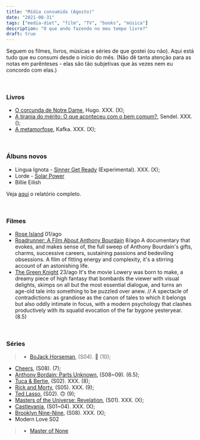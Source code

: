 ```yaml
---
title: "Mídia consumida (Agosto)"
date: "2021-08-31"
tags: ["media-diet", "film", "TV", "books", "música"]
description: "O que ando fazendo no meu tempo livre?"
draft: true
---
```


Seguem os filmes, livros, músicas e séries de que gostei (ou não). Aqui está tudo que eu consumi desde o início do mês. (Não dê tanta atenção para as notas em parênteses - elas são tão subjetivas que às vezes nem eu concordo com elas.)

&nbsp;
&nbsp;

### Livros

- [O corcunda de Notre Dame](https://www.amazon.com.br/Corcunda-Notre-Dame-Cole%C3%A7%C3%A3o-Cl%C3%A1ssicos/dp/8537810886), Hugo. XXX. (X);
- [A tirania do mérito: O que aconteceu com o bem comum?](https://www.amazon.com.br/tirania-m%C3%A9rito-que-aconteceu-comum/dp/852001416X), Sendel. XXX. ();
- [A metamorfose](https://www.amazon.com.br/metamorfose-Franz-Kafka/dp/8571646856), Kafka. XXX. (X);

&nbsp;
&nbsp;

### Álbuns novos

- Lingua Ignota - [Sinner Get Ready](https://open.spotify.com/album/06wtf2TCkmyTgS1yZGiSr5?si=bISTHEzBSdWQtGzQZsMhtw) (Experimental). XXX. (X);
- Lorde - [Solar Power](https://open.spotify.com/album/1lDMJQcBCttCroFPkNHtN7?si=xMHumbAgSXWdP5dMsZSj9A)
- Billie Eilish

Veja [aqui](https://www.last.fm/user/GabrielDuro/library/albums?from=2021-08-01&to=2021-08-31) o relatório completo.

&nbsp;
&nbsp;

### Filmes

- [Rose Island](https://www.imdb.com/title/tt10287954/) 01/ago
- [Roadrunner: A Film About Anthony Bourdain](https://www.imdb.com/title/tt14512538/) 8/ago A documentary that evokes, and makes sense of, the full sweep of Anthony Bourdain's gifts, charms, successive careers, sustaining passions and bedeviling obsessions. A film of fitting energy and complexity, it's a stirring account of an astonishing life. 
- [The Green Knight](https://www.imdb.com/title/tt9243804/) 23/ago It's the movie Lowery was born to make, a dreamy piece of high fantasy that bombards the viewer with visual delights, skimps on all but the most essential dialogue, and turns an age-old tale into something to be puzzled over anew. // A spectacle of contradictions: as grandiose as the canon of tales to which it belongs but also oddly intimate in focus, with a modern psychology that clashes productively with its squalid evocation of the far bygone yesteryear. (8.5)

&nbsp;
&nbsp;

### Séries

> - [BoJack Horseman](https://www.imdb.com/title/tt3398228/), (S04). :smiling_face_with_tear: (10);
- [Cheers](https://www.imdb.com/title/tt0083399/), (S08). (7);
- [Anthony Bordain: Parts Unknown](https://www.imdb.com/title/tt2845786/), (S08~09). (6.5);
- [Tuca & Bertie](https://www.imdb.com/title/tt8036272/), (S02). XXX. (8);
- [Rick and Morty](https://www.imdb.com/title/tt2861424/), (S05). XXX. (9);
- [Ted Lasso](https://www.imdb.com/title/tt10986410/), (S02). :upside_down_face: (9);
- [Masters of the Universe: Revelation](https://www.imdb.com/title/tt10826054/), (S01). XXX. (X);
- [Castlevania](https://www.imdb.com/title/tt6517102/), (S01~04). XXX. (X);
- [Brooklyn Nine-Nine](https://www.imdb.com/title/tt2467372/), (S08). XXX. (X);
- Modern Love S02


> - [Master of None](https://www.imdb.com/title/tt4635276/)